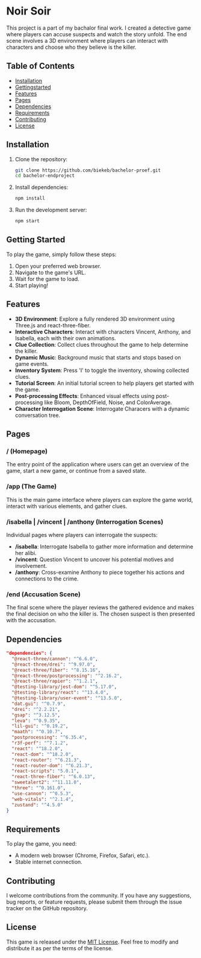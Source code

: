 # Noir Soir

This project is a part of my bachalor final work. I created a detective game where players can accuse suspects and watch the story unfold. The end scene involves a 3D environment where players can interact with characters and choose who they believe is the killer.

## Table of Contents

- [Installation](#installation)
- [Gettingstarted](#gettingstarted)
- [Features](#Features)
- [Pages](#pages)
- [Dependencies](#dependencies)
- [Requirements](#requirements)
- [Contributing](#contributing)
- [License](#license)

## Installation

1. Clone the repository:

   ```sh
   git clone https://github.com/biekeb/bachelor-proef.git
   cd bachelor-endproject
   ```

2. Install dependencies:

   ```sh
   npm install
   ```

3. Run the development server:
   ```sh
   npm start
   ```

## Getting Started

To play the game, simply follow these steps:

1. Open your preferred web browser.
2. Navigate to the game's URL.
3. Wait for the game to load.
4. Start playing!

## Features

- **3D Environment**: Explore a fully rendered 3D environment using Three.js and react-three-fiber.
- **Interactive Characters**: Interact with characters Vincent, Anthony, and Isabella, each with their own animations.
- **Clue Collection**: Collect clues throughout the game to help determine the killer.
- **Dynamic Music**: Background music that starts and stops based on game events.
- **Inventory System**: Press 'I' to toggle the inventory, showing collected clues.
- **Tutorial Screen**: An initial tutorial screen to help players get started with the game.
- **Post-processing Effects**: Enhanced visual effects using post-processing like Bloom, DepthOfField, Noise, and ColorAverage.
- **Character Interrogation Scene**: Interrogate Characers with a dynamic conversation tree.

## Pages

### / (Homepage)

The entry point of the application where users can get an overview of the game, start a new game, or continue from a saved state.

### /app (The Game)

This is the main game interface where players can explore the game world, interact with various elements, and gather clues.

### /isabella | /vincent | /anthony (Interrogation Scenes)

Individual pages where players can interrogate the suspects:

- **/isabella**: Interrogate Isabella to gather more information and determine her alibi.
- **/vincent**: Question Vincent to uncover his potential motives and involvement.
- **/anthony**: Cross-examine Anthony to piece together his actions and connections to the crime.

### /end (Accusation Scene)

The final scene where the player reviews the gathered evidence and makes the final decision on who the killer is. The chosen suspect is then presented with the accusation.

## Dependencies

```json
"dependencies": {
  "@react-three/cannon": "^6.6.0",
  "@react-three/drei": "^9.97.0",
  "@react-three/fiber": "^8.15.16",
  "@react-three/postprocessing": "^2.16.2",
  "@react-three/rapier": "^1.2.1",
  "@testing-library/jest-dom": "^5.17.0",
  "@testing-library/react": "^13.4.0",
  "@testing-library/user-event": "^13.5.0",
  "dat.gui": "^0.7.9",
  "drei": "^2.2.21",
  "gsap": "^3.12.5",
  "leva": "^0.9.35",
  "lil-gui": "^0.19.2",
  "maath": "^0.10.7",
  "postprocessing": "^6.35.4",
  "r3f-perf": "^7.1.2",
  "react": "^18.2.0",
  "react-dom": "^18.2.0",
  "react-router": "^6.21.3",
  "react-router-dom": "^6.21.3",
  "react-scripts": "5.0.1",
  "react-three-fiber": "^6.0.13",
  "sweetalert2": "^11.11.0",
  "three": "^0.161.0",
  "use-cannon": "^0.5.3",
  "web-vitals": "^2.1.4",
  "zustand": "^4.5.0"
}
```

## Requirements

To play the game, you need:

- A modern web browser (Chrome, Firefox, Safari, etc.).
- Stable internet connection.

## Contributing

I welcome contributions from the community. If you have any suggestions, bug reports, or feature requests, please submit them through the issue tracker on the GitHub repository.

## License

This game is released under the [MIT License](https://opensource.org/licenses/MIT). Feel free to modify and distribute it as per the terms of the license.

```

```
